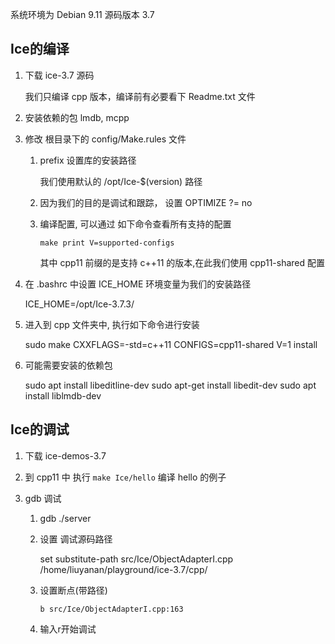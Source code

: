 系统环境为 Debian 9.11
源码版本 3.7

## Ice的编译

1. 下载 ice-3.7 源码

   我们只编译 cpp 版本，编译前有必要看下 Readme.txt 文件

2. 安装依赖的包
   lmdb, mcpp

3. 修改 根目录下的 config/Make.rules 文件

    1. prefix 设置库的安装路径
       
       我们使用默认的 /opt/Ice-$(version) 路径
    
    2. 因为我们的目的是调试和跟踪， 设置 OPTIMIZE ?= no
    
    3. 编译配置, 可以通过 如下命令查看所有支持的配置
       
       `make print V=supported-configs`
    
        其中 cpp11 前缀的是支持 c++11 的版本,在此我们使用 cpp11-shared 配置
   
4. 在 .bashrc 中设置 ICE_HOME 环境变量为我们的安装路径
    
   ICE_HOME=/opt/Ice-3.7.3/

5. 进入到 cpp 文件夹中, 执行如下命令进行安装
   
   sudo make CXXFLAGS=-std=c++11 CONFIGS=cpp11-shared V=1 install
   
6. 可能需要安装的依赖包

    sudo apt install libeditline-dev 
    sudo apt-get install libedit-dev
    sudo apt install liblmdb-dev


## Ice的调试

1. 下载 ice-demos-3.7 

2. 到 cpp11 中 执行 `make Ice/hello` 编译 hello 的例子

3. gdb 调试

   1. gdb ./server
   
   2. 设置 调试源码路径
   
      set substitute-path src/Ice/ObjectAdapterI.cpp /home/liuyanan/playground/ice-3.7/cpp/

   3. 设置断点(带路径)
   
      `b src/Ice/ObjectAdapterI.cpp:163`

   4.  输入r开始调试 
   